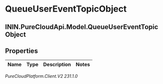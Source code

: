 # QueueUserEventTopicObject

## ININ.PureCloudApi.Model.QueueUserEventTopicObject

## Properties

|Name | Type | Description | Notes|
|------------ | ------------- | ------------- | -------------|



_PureCloudPlatform.Client.V2 231.1.0_
